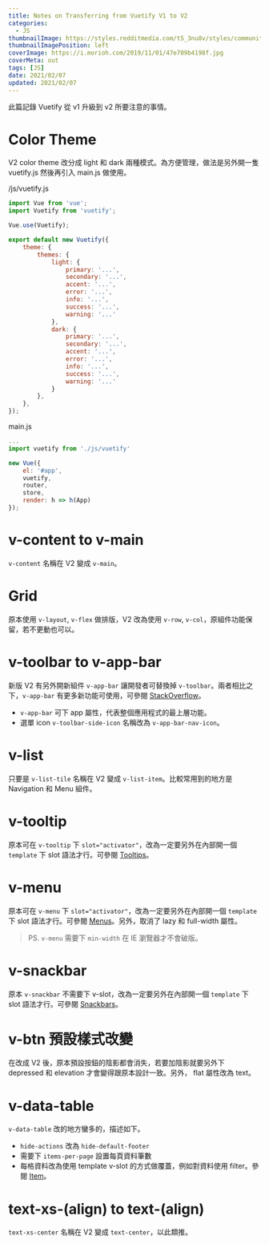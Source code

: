 ```yaml
---
title: Notes on Transferring from Vuetify V1 to V2
categories:
  - JS
thumbnailImage: https://styles.redditmedia.com/t5_3nu8v/styles/communityIcon_zuqnf4r5ml111.png?width=256&s=cb1e7da96a8a20995de2e1a934d07b6a0a94958e
thumbnailImagePosition: left
coverImage: https://i.morioh.com/2019/11/01/47e709b4198f.jpg
coverMeta: out
tags: [JS]
date: 2021/02/07
updated: 2021/02/07
---
```


此篇記錄 Vuetify 從 v1 升級到 v2 所要注意的事情。

<!--more-->

# Color Theme

V2 color theme 改分成 light 和 dark 兩種模式。為方便管理，做法是另外開一隻 vuetify.js 然後再引入 main.js 做使用。

/js/vuetify.js

```js
import Vue from 'vue';
import Vuetify from 'vuetify';

Vue.use(Vuetify);

export default new Vuetify({
    theme: {
        themes: {
            light: {
                primary: '...',
                secondary: '...',
                accent: '...',
                error: '...',
                info: '...',
                success: '...',
                warning: '...'
            },
            dark: {
                primary: '...',
                secondary: '...',
                accent: '...',
                error: '...',
                info: '...',
                success: '...',
                warning: '...'
            }
        },
    },
});
```

main.js

```js
...
import vuetify from './js/vuetify'

new Vue({
    el: '#app',
    vuetify,
    router,
    store,
    render: h => h(App)
});
```

# v-content to v-main

`v-content` 名稱在 V2 變成 `v-main`。

# Grid

原本使用 `v-layout`, `v-flex` 做排版，V2 改為使用 `v-row`, `v-col`，原組件功能保留，若不更動也可以。

# v-toolbar to v-app-bar

新版 V2 有另外開新組件 `v-app-bar` 讓開發者可替換掉 `v-toolbar`。兩者相比之下，`v-app-bar` 有更多新功能可使用，可參閱 [StackOverflow](https://stackoverflow.com/questions/58068147/what-is-difference-between-v-app-bar-and-v-toolbar-in-vuetify)。

* `v-app-bar` 可下 app 屬性，代表整個應用程式的最上層功能。
* 選單 icon `v-toolbar-side-icon` 名稱改為 `v-app-bar-nav-icon`。

# v-list

只要是 `v-list-tile` 名稱在 V2 變成 `v-list-item`。比較常用到的地方是 Navigation 和 Menu 組件。

# v-tooltip

原本可在 `v-tooltip` 下 `slot="activator"`，改為一定要另外在內部開一個 `template` 下 slot 語法才行。可參閱 [Tooltips](https://vuetifyjs.com/en/components/tooltips/)。

# v-menu

原本可在 `v-menu` 下 `slot="activator"`，改為一定要另外在內部開一個 `template` 下 slot 語法才行。可參閱 [Menus](https://vuetifyjs.com/en/components/menus/)。另外，取消了 lazy 和 full-width 屬性。

> PS. `v-menu` 需要下 `min-width` 在 IE 瀏覽器才不會破版。

# v-snackbar

原本 `v-snackbar` 不需要下 v-slot，改為一定要另外在內部開一個 `template` 下 slot 語法才行。可參閱 [Snackbars](https://vuetifyjs.com/en/components/snackbars/)。

# v-btn 預設樣式改變

在改成 V2 後，原本預設按鈕的陰影都會消失，若要加陰影就要另外下 depressed 和 elevation 才會變得跟原本設計一致。另外， flat 屬性改為 text。

# v-data-table

`v-data-table` 改的地方蠻多的，描述如下。

* `hide-actions` 改為 `hide-default-footer`
* 需要下 `items-per-page` 設置每頁資料筆數
* 每格資料改為使用 template v-slot 的方式做覆蓋，例如對資料使用 filter。參閱 [Item](https://vuetifyjs.com/en/components/data-tables/#item)。

# text-xs-(align) to text-(align)

`text-xs-center` 名稱在 V2 變成 `text-center`，以此類推。
